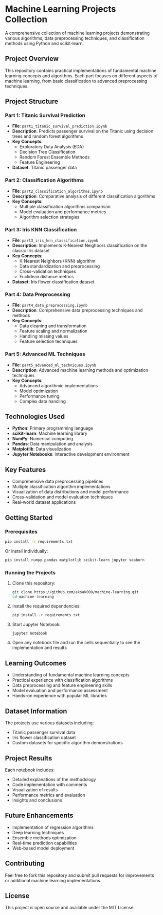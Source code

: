 # Machine Learning Projects Collection

A comprehensive collection of machine learning projects demonstrating various algorithms, data preprocessing techniques, and classification methods using Python and scikit-learn.

## Project Overview

This repository contains practical implementations of fundamental machine learning concepts and algorithms. Each part focuses on different aspects of machine learning, from basic classification to advanced preprocessing techniques.

## Project Structure

### Part 1: Titanic Survival Prediction
- **File**: `part1_titanic_survival_prediction.ipynb`
- **Description**: Predicts passenger survival on the Titanic using decision trees and random forest algorithms
- **Key Concepts**: 
  - Exploratory Data Analysis (EDA)
  - Decision Tree Classification
  - Random Forest Ensemble Methods
  - Feature Engineering
- **Dataset**: Titanic passenger data

### Part 2: Classification Algorithms
- **File**: `part2_classification_algorithms.ipynb`
- **Description**: Comparative analysis of different classification algorithms
- **Key Concepts**:
  - Multiple classification algorithms comparison
  - Model evaluation and performance metrics
  - Algorithm selection strategies

### Part 3: Iris KNN Classification
- **File**: `part3_iris_knn_classification.ipynb`
- **Description**: Implements K-Nearest Neighbors classification on the classic Iris dataset
- **Key Concepts**:
  - K-Nearest Neighbors (KNN) algorithm
  - Data standardization and preprocessing
  - Cross-validation techniques
  - Euclidean distance metrics
- **Dataset**: Iris flower classification dataset

### Part 4: Data Preprocessing
- **File**: `part4_data_preprocessing.ipynb`
- **Description**: Comprehensive data preprocessing techniques and methods
- **Key Concepts**:
  - Data cleaning and transformation
  - Feature scaling and normalization
  - Handling missing values
  - Feature selection techniques

### Part 5: Advanced ML Techniques
- **File**: `part5_advanced_ml_techniques.ipynb`
- **Description**: Advanced machine learning methods and optimization techniques
- **Key Concepts**:
  - Advanced algorithmic implementations
  - Model optimization
  - Performance tuning
  - Complex data handling

## Technologies Used

- **Python**: Primary programming language
- **scikit-learn**: Machine learning library
- **NumPy**: Numerical computing
- **Pandas**: Data manipulation and analysis
- **Matplotlib**: Data visualization
- **Jupyter Notebooks**: Interactive development environment

## Key Features

- Comprehensive data preprocessing pipelines
- Multiple classification algorithm implementations
- Visualization of data distributions and model performance
- Cross-validation and model evaluation techniques
- Real-world dataset applications

## Getting Started

### Prerequisites
```bash
pip install -r requirements.txt
```

Or install individually:
```bash
pip install numpy pandas matplotlib scikit-learn jupyter seaborn
```

### Running the Projects
1. Clone this repository:
   ```bash
   git clone https://github.com/aksaN000/machine-learning.git
   cd machine-learning
   ```
2. Install the required dependencies:
   ```bash
   pip install -r requirements.txt
   ```
3. Start Jupyter Notebook:
   ```bash
   jupyter notebook
   ```
4. Open any notebook file and run the cells sequentially to see the implementation and results

## Learning Outcomes

- Understanding of fundamental machine learning concepts
- Practical experience with classification algorithms
- Data preprocessing and feature engineering skills
- Model evaluation and performance assessment
- Hands-on experience with popular ML libraries

## Dataset Information

The projects use various datasets including:
- Titanic passenger survival data
- Iris flower classification dataset
- Custom datasets for specific algorithm demonstrations

## Project Results

Each notebook includes:
- Detailed explanations of the methodology
- Code implementation with comments
- Visualization of results
- Performance metrics and evaluation
- Insights and conclusions

## Future Enhancements

- Implementation of regression algorithms
- Deep learning techniques
- Ensemble methods optimization
- Real-time prediction capabilities
- Web-based model deployment

## Contributing

Feel free to fork this repository and submit pull requests for improvements or additional machine learning implementations.

## License

This project is open source and available under the MIT License.
